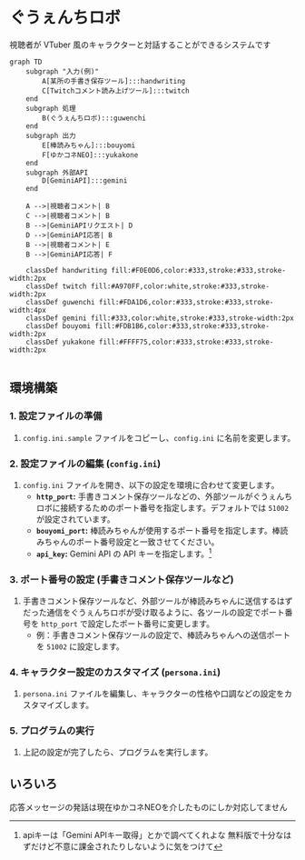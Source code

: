 # ぐうぇんちロボ
視聴者が VTuber 風のキャラクターと対話することができるシステムです

```mermaid
graph TD
    subgraph "入力(例)"
        A[某所の手書き保存ツール]:::handwriting
        C[Twitchコメント読み上げツール]:::twitch
    end
    subgraph 処理
        B(ぐうぇんちロボ):::guwenchi
    end
    subgraph 出力
        E[棒読みちゃん]:::bouyomi
        F[ゆかコネNEO]:::yukakone
    end
    subgraph 外部API
        D[GeminiAPI]:::gemini
    end

    A -->|視聴者コメント| B
    C -->|視聴者コメント| B
    B -->|GeminiAPIリクエスト| D
    D -->|GeminiAPI応答| B
    B -->|視聴者コメント| E
    B -->|GeminiAPI応答| F

    classDef handwriting fill:#F0E0D6,color:#333,stroke:#333,stroke-width:2px
    classDef twitch fill:#A970FF,color:white,stroke:#333,stroke-width:2px
    classDef guwenchi fill:#FDA1D6,color:#333,stroke:#333,stroke-width:4px
    classDef gemini fill:#333,color:white,stroke:#333,stroke-width:2px
    classDef bouyomi fill:#FDB1B6,color:#333,stroke:#333,stroke-width:2px
    classDef yukakone fill:#FFFF75,color:#333,stroke:#333,stroke-width:2px


```
## 環境構築

### 1. 設定ファイルの準備

1.  `config.ini.sample` ファイルをコピーし、`config.ini` に名前を変更します。

### 2. 設定ファイルの編集 (`config.ini`)

1.  `config.ini` ファイルを開き、以下の設定を環境に合わせて変更します。
    *   **`http_port`:** 手書きコメント保存ツールなどの、外部ツールがぐうぇんちロボに接続するためのポート番号を指定します。デフォルトでは `51002` が設定されています。
    *   **`bouyomi_port`:** 棒読みちゃんが使用するポート番号を指定します。棒読みちゃんのポート番号設定と一致させてください。
    *   **`api_key`:** Gemini API の API キーを指定します。[^1]

### 3. ポート番号の設定 (手書きコメント保存ツールなど)

1.  手書きコメント保存ツールなど、外部ツールが棒読みちゃんに送信するはずだった通信をぐうぇんちロボが受け取るように、各ツールの設定でポート番号を `http_port` で設定したポート番号に変更します。
    * 例：手書きコメント保存ツールの設定で、棒読みちゃんへの送信ポートを `51002` に設定します。

### 4. キャラクター設定のカスタマイズ (`persona.ini`)

1.  `persona.ini` ファイルを編集し、キャラクターの性格や口調などの設定をカスタマイズします。

### 5. プログラムの実行

1.  上記の設定が完了したら、プログラムを実行します。


## いろいろ
応答メッセージの発話は現在ゆかコネNEOを介したものにしか対応してません

[^1]: apiキーは「Gemini APIキー取得」とかで調べてくれよな
  無料版で十分なはずだけど不意に課金されたりしないように気をつけて
